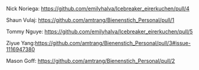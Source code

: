 Nick Noriega: https://github.com/emilyhalva/Icebreaker_eirerkuchen/pull/4

Shaun Vulaj: https://github.com/amtrang/Bienenstich_Personal/pull/1

Tommy Nguye: https://github.com/emilyhalva/Icebreaker_eirerkuchen/pull/5

Ziyue Yang:https://github.com/amtrang/Bienenstich_Personal/pull/3#issue-1116947380

Mason Goff: https://github.com/amtrang/Bienenstich_Personal/pull/2
